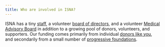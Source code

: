 ```yaml
---
title: Who are involved in ISNA?
---
```


<span class="caps">ISNA</span> has a tiny [staff][1], a volunteer [board of directors][2], and a volunteer [Medical Advisory Board][3] in addition to a growing pool of donors, volunteers, and supporters. Our funding comes primarily from individual [donors like you][4], and secondarily from a small number of [progressive foundations][5].

 [1]: /about/staff
 [2]: /about/board
 [3]: /about/medicalboard
 [4]: /donate
 [5]: /about/funders